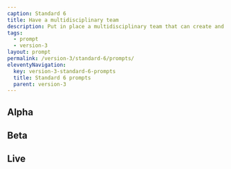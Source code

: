```yaml
---
caption: Standard 6
title: Have a multidisciplinary team
description: Put in place a multidisciplinary team that can create and operate the service in a sustainable way.
tags:
  - prompt
  - version-3
layout: prompt
permalink: /version-3/standard-6/prompts/
eleventyNavigation:
  key: version-3-standard-6-prompts
  title: Standard 6 prompts
  parent: version-3
---
```


## Alpha

## Beta

## Live
